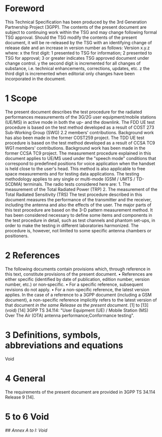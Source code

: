 # Foreword
This Technical Specification has been produced by the 3rd Generation
Partnership Project (3GPP).
The contents of the present document are subject to continuing work within the
TSG and may change following formal TSG approval. Should the TSG modify the
contents of the present document, it will be re-released by the TSG with an
identifying change of release date and an increase in version number as
follows:
Version x.y.z
where:
x the first digit:
1 presented to TSG for information;
2 presented to TSG for approval;
3 or greater indicates TSG approved document under change control.
y the second digit is incremented for all changes of substance, i.e. technical
enhancements, corrections, updates, etc.
z the third digit is incremented when editorial only changes have been
incorporated in the document.
# 1 Scope
The present document describes the test procedure for the radiated
performances measurements of the 3G/2G user equipment/mobile stations (UE/MS)
in active mode in both the up- and the downlink. The FDD UE test procedure is
based on the test method developed as a result of COST 273 Sub-Working Group
(SWG) 2.2 members' contributions. Background work has also been made in the
former COST259 project. The TDD UE test procedure is based on the test method
developed as a result of CCSA TC9 WG1 members' contributions. Background work
has been made in the former CCSA TC9 project.
The measurement procedure explained in this document applies to UE/MS used
under the "speech mode" conditions that correspond to predefined positions for
voice application when the handset is held close to the user's head. This
method is also applicable to free space measurements and for testing data
applications.
The testing methodology applies to any single or multi-mode (GSM / UMTS / TD-
SCDMA) terminals.
The radio tests considered here are:
1\. The measurement of the Total Radiated Power (TRP)
2\. The measurement of the Total Radiated Sensitivity (TRS)
The test procedure described in this document measures the performance of the
transmitter and the receiver, including the antenna and also the effects of
the user.
The major parts of this test procedure are based on the 3-D pattern
measurement method. It has been considered necessary to define some items and
components in the test procedure in detail, such as test channels and phantom
set-ups, in order to make the testing in different laboratories harmonized.
The procedure is, however, not limited to some specific antenna chambers or
positioners.
# 2 References
The following documents contain provisions which, through reference in this
text, constitute provisions of the present document.
• References are either specific (identified by date of publication, edition
number, version number, etc.) or non‑specific.
• For a specific reference, subsequent revisions do not apply.
• For a non-specific reference, the latest version applies. In the case of a
reference to a 3GPP document (including a GSM document), a non-specific
reference implicitly refers to the latest version of that document _in the
same Release as the present document_.
[1] to [13] (void)
[14] 3GPP TS 34.114: \"User Equipment (UE) / Mobile Station (MS) Over The Air
(OTA) antenna performance;Conformance testing\".
# 3 Definitions, symbols, abbreviations and equations
Void
# 4 General
The requirements of the present document are provided in 3GPP TS 34.114
Release 9 [14].
# 5 to 6 Void
###### ## Annex A to I: Void
#